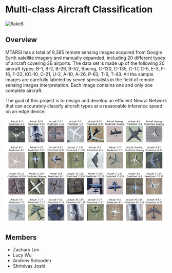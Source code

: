 # Multi-class Aircraft Classification

![flake8](https://github.com/sotoodaa-ucb/ucb_mids_w251_project/actions/workflows/flake8.yml/badge.svg)

## Overview
MTARSI has a total of 9,385 remote sensing images acquired from Google Earth satellite imagery and manually expanded, including 20 different types of aircraft covering 36 airports.
The data set is made up of the following 20 aircraft types: B-1, B-2, B-29, B-52, Boeing, C-130, C-135, C-17, C-5, E-3, F-16, F-22, KC-10, C-21, U-2, A-10, A-26, P-63, T-6, T-43.
All the sample images are carefully labeled by seven specialists in the field of remote sensing images interpretation. Each image contains one and only one complete aircraft.

The goal of this project is to design and develop an efficient Neural Network that can accurately classify aircraft types at a reasonable inference speed on an edge device.

![inference](./res/inference.png)

## Members
- Zachary Lim
- Lucy Wu
- Andrew Sotoodeh
- Shrinivas Joshi
